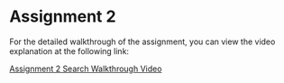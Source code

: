 # Assignment 2

For the detailed walkthrough of the assignment, you can view the video explanation at the following link:

[Assignment 2 Search Walkthrough Video](https://drive.google.com/file/d/1vGgDH_Hp4JGAt6dO-KA9dFsN1Flt59Su/view?usp=sharing)

